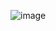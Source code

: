 ![image](https://github.com/cloud2303/rust_log_parse/assets/78143685/697c2857-3ddb-47a8-93df-20656493c530)
